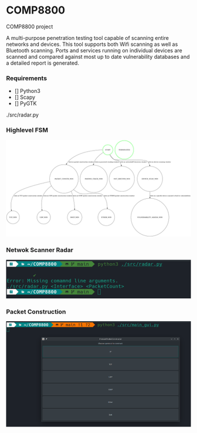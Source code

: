 # COMP8800
COMP8800 project

A multi-purpose penetration testing tool capable of scanning entire networks and devices. This tool supports both Wifi scanning as well as Bluetooth scanning. Ports and services running on individual devices are scanned and compared against most up to date vulnerability databases and a detailed report is generated. 


### Requirements
- [] Python3
- [] Scapy
- [] PyGTK

./src/radar.py <Interface> <PacketCount>




### Highlevel FSM 

![Alt text](./doc/imgs/highlevel-fsm.png)


### Netwok Scanner Radar

![Alt text](./doc/imgs/radar-usage.png)


### Packet Construction 

![Alt text](./doc/imgs/packet-construction-usage.png)





